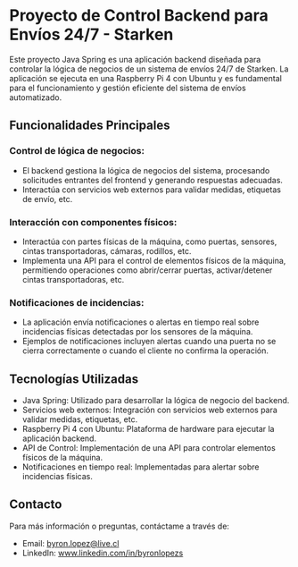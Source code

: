 # Proyecto de Control Backend para Envíos 24/7 - Starken

Este proyecto Java Spring es una aplicación backend diseñada para controlar la lógica de negocios de un sistema de envíos 24/7 de Starken. La aplicación se ejecuta en una Raspberry Pi 4 con Ubuntu y es fundamental para el funcionamiento y gestión eficiente del sistema de envíos automatizado.

## Funcionalidades Principales

### Control de lógica de negocios:
- El backend gestiona la lógica de negocios del sistema, procesando solicitudes entrantes del frontend y generando respuestas adecuadas.
- Interactúa con servicios web externos para validar medidas, etiquetas de envío, etc.

### Interacción con componentes físicos:
- Interactúa con partes físicas de la máquina, como puertas, sensores, cintas transportadoras, cámaras, rodillos, etc.
- Implementa una API para el control de elementos físicos de la máquina, permitiendo operaciones como abrir/cerrar puertas, activar/detener cintas transportadoras, etc.

### Notificaciones de incidencias:
- La aplicación envía notificaciones o alertas en tiempo real sobre incidencias físicas detectadas por los sensores de la máquina.
- Ejemplos de notificaciones incluyen alertas cuando una puerta no se cierra correctamente o cuando el cliente no confirma la operación.

## Tecnologías Utilizadas

- Java Spring: Utilizado para desarrollar la lógica de negocio del backend.
- Servicios web externos: Integración con servicios web externos para validar medidas, etiquetas, etc.
- Raspberry Pi 4 con Ubuntu: Plataforma de hardware para ejecutar la aplicación backend.
- API de Control: Implementación de una API para controlar elementos físicos de la máquina.
- Notificaciones en tiempo real: Implementadas para alertar sobre incidencias físicas.

## Contacto

Para más información o preguntas, contáctame a través de:
- Email: byron.lopez@live.cl
- LinkedIn: www.linkedin.com/in/byronlopezs

